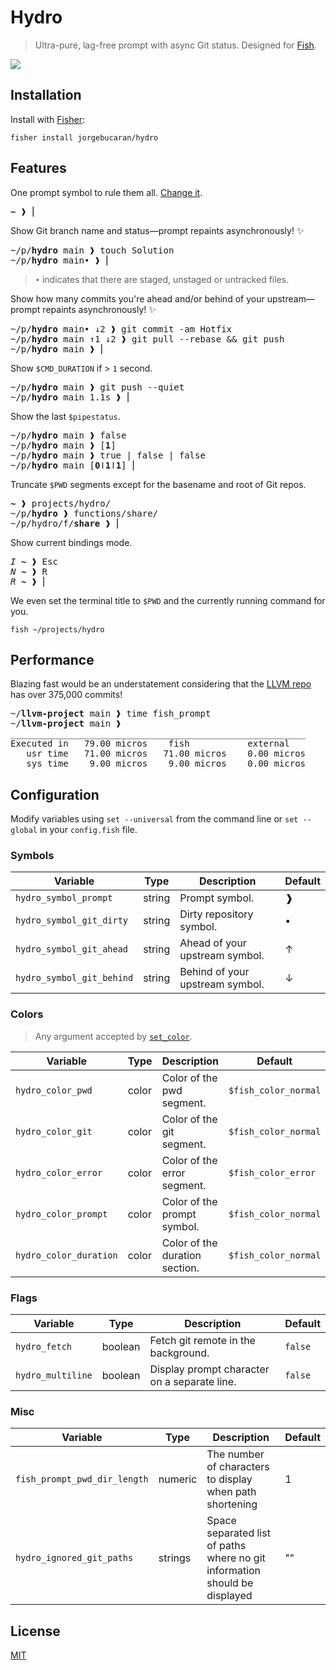 # Hydro

> Ultra-pure, lag-free prompt with async Git status. Designed for [Fish](https://fishshell.com).

[![](https://user-images.githubusercontent.com/56996/103166797-f807ee00-4868-11eb-9818-c661584274c8.gif)](#hydro)

## Installation

Install with [Fisher](https://github.com/jorgebucaran/fisher):

```console
fisher install jorgebucaran/hydro
```

## Features

One prompt symbol to rule them all. [Change it](#configuration).

<pre>
<b>~</b> ❱ ⎢
</pre>

Show Git branch name and status—prompt repaints asynchronously! ✨

<pre>
~/p/<b>hydro</b> main ❱ touch Solution
~/p/<b>hydro</b> main• ❱ ⎢
</pre>

> `•` indicates that there are staged, unstaged or untracked files.

Show how many commits you're ahead and/or behind of your upstream—prompt repaints asynchronously! ✨

<pre>
~/p/<b>hydro</b> main• ↓2 ❱ git commit -am Hotfix
~/p/<b>hydro</b> main ↑1 ↓2 ❱ git pull --rebase && git push
~/p/<b>hydro</b> main ❱ ⎢
</pre>

Show `$CMD_DURATION` if > `1` second.

<pre>
~/p/<b>hydro</b> main ❱ git push --quiet
~/p/<b>hydro</b> main 1.1s ❱ ⎢
</pre>

Show the last `$pipestatus`.

<pre>
~/p/<b>hydro</b> main ❱ false
~/p/<b>hydro</b> main ❱ [<b>1</b>]
~/p/<b>hydro</b> main ❱ true | false | false
~/p/<b>hydro</b> main [<b>0</b>ǀ<b>1</b>ǀ<b>1</b>] ⎢
</pre>

Truncate `$PWD` segments except for the basename and root of Git repos.

<pre>
<b>~</b> ❱ projects/hydro/
~/p/<b>hydro</b> ❱ functions/share/
~/p/hydro/f/<b>share</b> ❱ ⎢
</pre>

Show current bindings mode.

<pre>
<i>I</i> <b>~</b> ❱ <kbd>Esc</kbd>
<i>N</i> <b>~</b> ❱ <kbd>R</kbd>
<i>R</i> <b>~</b> ❱ ⎢
</pre>

We even set the terminal title to `$PWD` and the currently running command for you.

```
fish ~/projects/hydro
```

## Performance

Blazing fast would be an understatement considering that the [LLVM repo](https://github.com/llvm/llvm-project) has over 375,000 commits!

<pre>
~/<b>llvm-project</b> main ❱ time fish_prompt
~/<b>llvm-project</b> main ❱
________________________________________________________
Executed in   79.00 micros    fish           external
   usr time   71.00 micros   71.00 micros    0.00 micros
   sys time    9.00 micros    9.00 micros    0.00 micros
</pre>

## Configuration

Modify variables using `set --universal` from the command line or `set --global` in your `config.fish` file.

### Symbols

| Variable                  | Type   | Description                     | Default |
| ------------------------- | ------ | ------------------------------- | ------- |
| `hydro_symbol_prompt`     | string | Prompt symbol.                  | ❱       |
| `hydro_symbol_git_dirty`  | string | Dirty repository symbol.        | •       |
| `hydro_symbol_git_ahead`  | string | Ahead of your upstream symbol.  | ↑       |
| `hydro_symbol_git_behind` | string | Behind of your upstream symbol. | ↓       |

### Colors

> Any argument accepted by [`set_color`](https://fishshell.com/docs/current/cmds/set_color.html).

| Variable               | Type  | Description                    | Default              |
| ---------------------- | ----- | ------------------------------ | -------------------- |
| `hydro_color_pwd`      | color | Color of the pwd segment.      | `$fish_color_normal` |
| `hydro_color_git`      | color | Color of the git segment.      | `$fish_color_normal` |
| `hydro_color_error`    | color | Color of the error segment.    | `$fish_color_error`  |
| `hydro_color_prompt`   | color | Color of the prompt symbol.    | `$fish_color_normal` |
| `hydro_color_duration` | color | Color of the duration section. | `$fish_color_normal` |

### Flags

| Variable          | Type    | Description                                  | Default |
| ----------------- | ------- | -------------------------------------------- | ------- |
| `hydro_fetch`     | boolean | Fetch git remote in the background.          | `false` |
| `hydro_multiline` | boolean | Display prompt character on a separate line. | `false` |

### Misc

| Variable                     | Type    | Description                                                                | Default |
| ---------------------------- | ------- | -------------------------------------------------------------------------- | ------- |
| `fish_prompt_pwd_dir_length` | numeric | The number of characters to display when path shortening                   | 1       |
| `hydro_ignored_git_paths`    | strings | Space separated list of paths where no git information should be displayed | ""      |


## License

[MIT](LICENSE.md)

